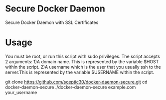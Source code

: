 # Secure Docker Daemon
Secure Docker Daemon with SSL Certificates
# Usage
You must be root, or run this script with sudo privileges.
The script accepts 2 arguments:
1)A domain name. This is represented by the variable $HOST within the script.
2)A username which is the user that you usually ssh to the server.This is represented by the variable $USERNAME within the script.

git clone https://github.com/sceptic30/docker-daemon-secure.git
cd docker-daemon-secure
./docker-daemon-secure example.com your_username
